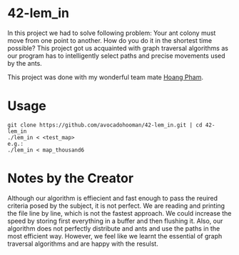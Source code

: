 # 42-lem_in
In this project we had to solve following problem:
Your ant colony must move from one point to another. How do you do it in the shortest time possible? 
This project got us acquainted with graph traversal algorithms as our program has to intelligently select paths and precise movements used by the ants.

This project was done with my wonderful team mate [Hoang Pham](https://github.com/shilena91).

# Usage
```
git clone https://github.com/avocadohooman/42-lem_in.git | cd 42-lem_in
./lem_in < <test_map>
e.g.:
./lem_in < map_thousand6
```

# Notes by the Creator
Although our algorithm is effiecient and fast enough to pass the reuired criteria posed by the subject, it is not perfect.
We are reading and printing the file line by line, which is not the fastest approach. We could increase the speed by storing first everything 
in a buffer and then flushing it.
Also, our algorithm does not perfectly distribute and ants and use the paths in the most efficient way. However, we feel like we
learnt the essential of graph traversal algorithms and are happy with the resulst. 

